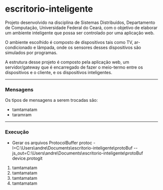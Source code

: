 # escritorio-inteligente

Projeto desenvolvido na disciplina de Sistemas Distribuídos, Departamento de Computação, Universidade Federal do Ceará, com o objetivo de elaborar um ambiente inteligente que possa ser controlado por uma aplicação web.

O ambiente escolhido é composto de dispositivos tais como TV, ar-condicionado e lâmpada, onde os sensores desses dispositivos são simulados por programas.

A estrutura desse projeto é composto pela aplicação web, um servidor/gateway que é encarregado de fazer o meio-termo entre os dispositivos e o cliente, e os dispositivos inteligentes.

---

### Mensagens

Os tipos de mensagens a serem trocadas são:
- tamtamatam
- taramram

---

### Execução
 - Gerar os arquivos ProtocolBuffer
 protoc -I=C:\Users\andre\Documents\escritorio-inteligente\protoBuf --js_out=C:\Users\andre\Documents\escritorio-inteligente\protoBuf device.protogit 
1. tamtamatam
2. tamtamatam
3. tamtamatam
4. tamtamatam

